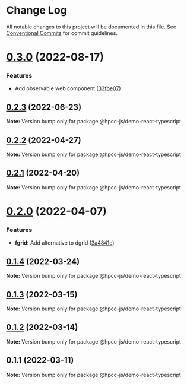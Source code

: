 # Change Log

All notable changes to this project will be documented in this file.
See [Conventional Commits](https://conventionalcommits.org) for commit guidelines.

# [0.3.0](https://github.com/GordonSmith/Visualization/compare/@hpcc-js/demo-react-typescript@0.2.3...@hpcc-js/demo-react-typescript@0.3.0) (2022-08-17)


### Features

*  Add observable web component ([33fbe07](https://github.com/GordonSmith/Visualization/commit/33fbe07eb8a5deeabd98467b1bce1fcda0d2dbab))





## [0.2.3](https://github.com/GordonSmith/Visualization/compare/@hpcc-js/demo-react-typescript@0.2.2...@hpcc-js/demo-react-typescript@0.2.3) (2022-06-23)

**Note:** Version bump only for package @hpcc-js/demo-react-typescript





## [0.2.2](https://github.com/GordonSmith/Visualization/compare/@hpcc-js/demo-react-typescript@0.2.1...@hpcc-js/demo-react-typescript@0.2.2) (2022-04-27)

**Note:** Version bump only for package @hpcc-js/demo-react-typescript





## [0.2.1](https://github.com/GordonSmith/Visualization/compare/@hpcc-js/demo-react-typescript@0.2.0...@hpcc-js/demo-react-typescript@0.2.1) (2022-04-20)

**Note:** Version bump only for package @hpcc-js/demo-react-typescript





# [0.2.0](https://github.com/GordonSmith/Visualization/compare/@hpcc-js/demo-react-typescript@0.1.4...@hpcc-js/demo-react-typescript@0.2.0) (2022-04-07)


### Features

* **fgrid:**  Add alternative to dgrid ([3a4841e](https://github.com/GordonSmith/Visualization/commit/3a4841e7c6f898e0ff8bf0bfa55480c6ee5760d2))





## [0.1.4](https://github.com/GordonSmith/Visualization/compare/@hpcc-js/demo-react-typescript@0.1.3...@hpcc-js/demo-react-typescript@0.1.4) (2022-03-24)

**Note:** Version bump only for package @hpcc-js/demo-react-typescript





## [0.1.3](https://github.com/GordonSmith/Visualization/compare/@hpcc-js/demo-react-typescript@0.1.2...@hpcc-js/demo-react-typescript@0.1.3) (2022-03-15)

**Note:** Version bump only for package @hpcc-js/demo-react-typescript





## [0.1.2](https://github.com/GordonSmith/Visualization/compare/@hpcc-js/demo-react-typescript@0.1.1...@hpcc-js/demo-react-typescript@0.1.2) (2022-03-14)

**Note:** Version bump only for package @hpcc-js/demo-react-typescript





## 0.1.1 (2022-03-11)

**Note:** Version bump only for package @hpcc-js/demo-react-typescript
